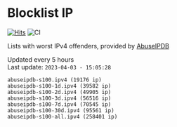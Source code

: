 # Blocklist IP

[![Hits](https://hits.seeyoufarm.com/api/count/incr/badge.svg?url=https%3A%2F%2Fgithub.com%2Fborestad%2Fblocklist-ip%2F&count_bg=%2379C83D&title_bg=%23555555&icon=&icon_color=%23E7E7E7&title=hits&edge_flat=false)](https://hits.seeyoufarm.com)  ![CI](https://img.shields.io/github/workflow/status/borestad/blocklist-ip/CI?style=flat-square)

Lists with worst IPv4 offenders, provided by [AbuseIPDB](https://www.abuseipdb.com/)

<!-- FOOTER-PLACEHOLDER -->
Updated every 5 hours<br>
Last update: `2023-04-03 - 15:05:28`
```
abuseipdb-s100.ipv4 (19176 ip)
abuseipdb-s100-1d.ipv4 (39582 ip)
abuseipdb-s100-2d.ipv4 (49905 ip)
abuseipdb-s100-3d.ipv4 (56516 ip)
abuseipdb-s100-7d.ipv4 (70545 ip)
abuseipdb-s100-30d.ipv4 (95561 ip)
abuseipdb-s100-all.ipv4 (258401 ip)
```
